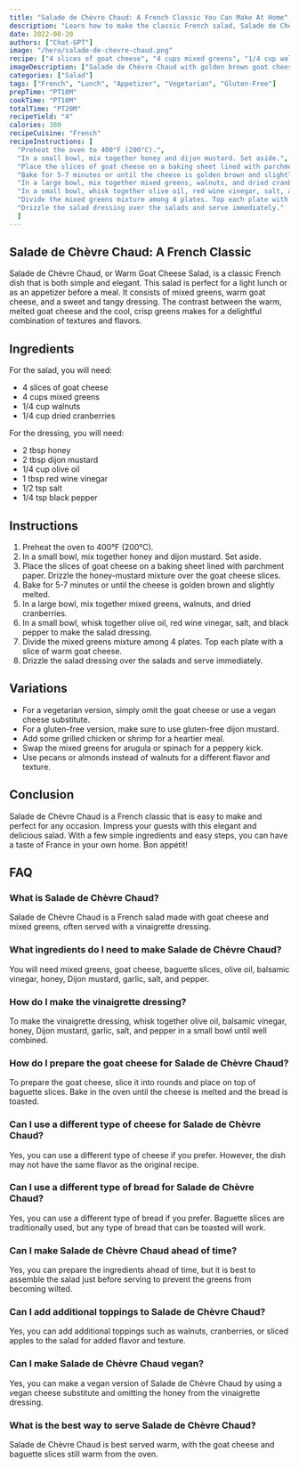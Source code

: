 ```yaml
---
title: "Salade de Chèvre Chaud: A French Classic You Can Make At Home"
description: "Learn how to make the classic French salad, Salade de Chèvre Chaud, in the comfort of your own home with this easy recipe. Impress your guests with this delicious and elegant dish, perfect for a light lunch or appetizer."
date: 2022-08-20
authors: ["Chat-GPT"]
image: "/hero/salade-de-chevre-chaud.png"
recipe: ["4 slices of goat cheese", "4 cups mixed greens", "1/4 cup walnuts", "1/4 cup dried cranberries", "2 tbsp honey", "2 tbsp dijon mustard", "1/4 cup olive oil", "1 tbsp red wine vinegar", "1/2 tsp salt", "1/4 tsp black pepper"]
imageDescription: ["Salade de Chèvre Chaud with golden brown goat cheese on top of a bed of mixed greens, topped with walnuts and dried cranberries"]
categories: ["Salad"]
tags: ["French", "Lunch", "Appetizer", "Vegetarian", "Gluten-Free"]
prepTime: "PT10M"
cookTime: "PT10M"
totalTime: "PT20M"
recipeYield: "4"
calories: 380
recipeCuisine: "French"
recipeInstructions: [
  "Preheat the oven to 400°F (200°C).",
  "In a small bowl, mix together honey and dijon mustard. Set aside.",
  "Place the slices of goat cheese on a baking sheet lined with parchment paper. Drizzle the honey-mustard mixture over the goat cheese slices.",
  "Bake for 5-7 minutes or until the cheese is golden brown and slightly melted.",
  "In a large bowl, mix together mixed greens, walnuts, and dried cranberries.",
  "In a small bowl, whisk together olive oil, red wine vinegar, salt, and black pepper to make the salad dressing.",
  "Divide the mixed greens mixture among 4 plates. Top each plate with a slice of warm goat cheese.",
  "Drizzle the salad dressing over the salads and serve immediately."
  ]
---
```


## Salade de Chèvre Chaud: A French Classic

Salade de Chèvre Chaud, or Warm Goat Cheese Salad, is a classic French dish that is both simple and elegant. This salad is perfect for a light lunch or as an appetizer before a meal. It consists of mixed greens, warm goat cheese, and a sweet and tangy dressing. The contrast between the warm, melted goat cheese and the cool, crisp greens makes for a delightful combination of textures and flavors.

## Ingredients

For the salad, you will need:

- 4 slices of goat cheese
- 4 cups mixed greens
- 1/4 cup walnuts
- 1/4 cup dried cranberries

For the dressing, you will need:

- 2 tbsp honey
- 2 tbsp dijon mustard
- 1/4 cup olive oil
- 1 tbsp red wine vinegar
- 1/2 tsp salt
- 1/4 tsp black pepper

## Instructions

1. Preheat the oven to 400°F (200°C).
2. In a small bowl, mix together honey and dijon mustard. Set aside.
3. Place the slices of goat cheese on a baking sheet lined with parchment paper. Drizzle the honey-mustard mixture over the goat cheese slices.
4. Bake for 5-7 minutes or until the cheese is golden brown and slightly melted.
5. In a large bowl, mix together mixed greens, walnuts, and dried cranberries.
6. In a small bowl, whisk together olive oil, red wine vinegar, salt, and black pepper to make the salad dressing.
7. Divide the mixed greens mixture among 4 plates. Top each plate with a slice of warm goat cheese.
8. Drizzle the salad dressing over the salads and serve immediately.

## Variations

- For a vegetarian version, simply omit the goat cheese or use a vegan cheese substitute.
- For a gluten-free version, make sure to use gluten-free dijon mustard.
- Add some grilled chicken or shrimp for a heartier meal.
- Swap the mixed greens for arugula or spinach for a peppery kick.
- Use pecans or almonds instead of walnuts for a different flavor and texture.

## Conclusion

Salade de Chèvre Chaud is a French classic that is easy to make and perfect for any occasion. Impress your guests with this elegant and delicious salad. With a few simple ingredients and easy steps, you can have a taste of France in your own home. Bon appétit!

## FAQ

### What is Salade de Chèvre Chaud?

Salade de Chèvre Chaud is a French salad made with goat cheese and mixed greens, often served with a vinaigrette dressing.

### What ingredients do I need to make Salade de Chèvre Chaud?

You will need mixed greens, goat cheese, baguette slices, olive oil, balsamic vinegar, honey, Dijon mustard, garlic, salt, and pepper.

### How do I make the vinaigrette dressing?

To make the vinaigrette dressing, whisk together olive oil, balsamic vinegar, honey, Dijon mustard, garlic, salt, and pepper in a small bowl until well combined.

### How do I prepare the goat cheese for Salade de Chèvre Chaud?

To prepare the goat cheese, slice it into rounds and place on top of baguette slices. Bake in the oven until the cheese is melted and the bread is toasted.

### Can I use a different type of cheese for Salade de Chèvre Chaud?

Yes, you can use a different type of cheese if you prefer. However, the dish may not have the same flavor as the original recipe.

### Can I use a different type of bread for Salade de Chèvre Chaud?

Yes, you can use a different type of bread if you prefer. Baguette slices are traditionally used, but any type of bread that can be toasted will work.

### Can I make Salade de Chèvre Chaud ahead of time?

Yes, you can prepare the ingredients ahead of time, but it is best to assemble the salad just before serving to prevent the greens from becoming wilted.

### Can I add additional toppings to Salade de Chèvre Chaud?

Yes, you can add additional toppings such as walnuts, cranberries, or sliced apples to the salad for added flavor and texture.

### Can I make Salade de Chèvre Chaud vegan?

Yes, you can make a vegan version of Salade de Chèvre Chaud by using a vegan cheese substitute and omitting the honey from the vinaigrette dressing.

### What is the best way to serve Salade de Chèvre Chaud?

Salade de Chèvre Chaud is best served warm, with the goat cheese and baguette slices still warm from the oven.